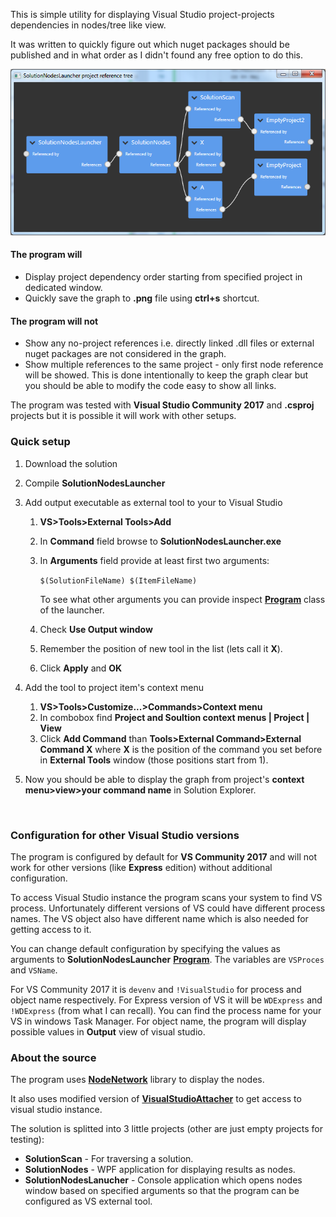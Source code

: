 This is simple utility for displaying Visual Studio project-projects dependencies in nodes/tree like view.

It was written to quickly figure out which nuget packages should be published and in what order as I didn't found any free option to do this.

![](.\doc\preview.png)

#### The program will

- Display project dependency order starting from specified project in dedicated window.
- Quickly save the graph to **.png** file using **ctrl+s** shortcut.

#### The program will not

- Show any no-project references i.e. directly linked .dll files or external nuget packages are not considered in the graph.
- Show multiple references to the same project - only first node reference will be showed. This is done intentionally to keep the graph clear but you should be able to modify the code easy to show all links.




The program was tested with **Visual Studio Community 2017** and **.csproj** projects but it is possible it will work with other setups.

### Quick setup

1. Download the solution

2. Compile **SolutionNodesLauncher**

3. Add output executable as external tool to your to Visual Studio

   1. **VS>Tools>External Tools>Add**

   2. In **Command** field browse to **SolutionNodesLauncher.exe**

   3. In **Arguments** field provide at least first two arguments:

      `$(SolutionFileName) $(ItemFileName)`

      To see what other arguments you can provide inspect **[Program](./SolutionNodesLauncher/Program.cs)** class of the launcher.

   4. Check **Use Output window**

   5. Remember the position of new tool in the list (lets call it **X**).

   6. Click **Apply** and **OK**

4. Add the tool to project item's context menu

   1. **VS>Tools>Customize...>Commands>Context menu**
   2. In combobox find **Project and Soultion context menus | Project | View**
   3. Click **Add Command** than **Tools>External Command>External Command X** where **X** is the position of the command you set before in **External Tools** window (those positions start from 1).

5. Now you should be able to display the graph from project's **context menu>view>your command name** in Solution Explorer.

   ​

### Configuration for other Visual Studio versions

The program is configured by default for **VS Community 2017** and will not work for other versions (like **Express** edition) without additional configuration.

To access Visual Studio instance the program scans your system to find VS process. Unfortunately different versions of VS could have different process names. The VS object also have different name which is also needed for getting access to it.

You can change default configuration by specifying the values as arguments to **SolutionNodesLauncher** **[Program](./SolutionNodesLauncher/Program.cs)**. The variables are `VSProces` and `VSName`.

For VS Community 2017 it is `devenv` and `!VisualStudio` for process and object name respectively. For Express version of VS it will be `WDExpress` and `!WDExpress` (from what I can recall). You can find the process name for your VS in windows Task Manager. For object name, the program will display possible values in **Output**  view of visual studio.



### About the source

The program uses **[NodeNetwork](https://github.com/Wouterdek/NodeNetwork)** library to display the nodes.

It also uses modified version of **[VisualStudioAttacher](https://gist.github.com/atruskie/3813175)** to get access to visual studio instance.

The solution is splitted into 3 little projects (other are just empty projects for testing):

- **SolutionScan** - For traversing a solution.
- **SolutionNodes** -  WPF application for displaying results as nodes.
- **SolutionNodesLanucher** - Console application which opens nodes window based on specified arguments so that the program can be configured as VS external tool.